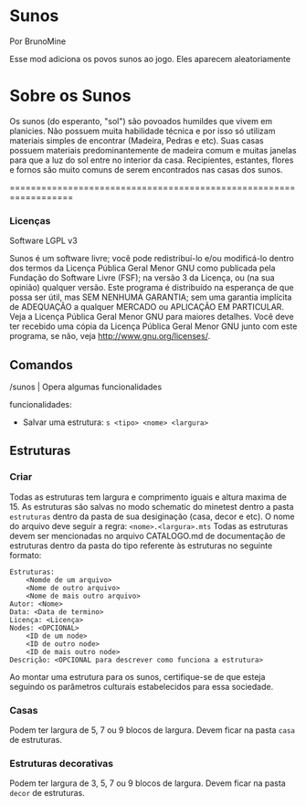 Sunos
===============

Por BrunoMine

Esse mod adiciona os povos sunos ao jogo.
Eles aparecem aleatoriamente

# Sobre os Sunos
Os sunos (do esperanto, "sol") são povoados humildes que vivem 
em planicies. Não possuem muita habilidade técnica e por isso 
só utilizam materiais simples de encontrar 
(Madeira, Pedras e etc). Suas casas possuem materiais 
predominantemente de madeira comum e muitas janelas para que a 
luz do sol entre no interior da casa.
Recipientes, estantes, flores e fornos são muito comuns de serem 
encontrados nas casas dos sunos.

==================================================================

### Licenças 

Software LGPL v3

Sunos é um software livre; você pode redistribuí-lo e/ou 
modificá-lo dentro dos termos da Licença Pública Geral Menor GNU 
como publicada pela Fundação do Software Livre (FSF); na versão 3 
da Licença, ou (na sua opinião) qualquer versão.
Este programa é distribuído na esperança de que possa ser útil, 
mas SEM NENHUMA GARANTIA; sem uma garantia implícita de ADEQUAÇÃO
a qualquer MERCADO ou APLICAÇÃO EM PARTICULAR. Veja a
Licença Pública Geral Menor GNU para maiores detalhes.
Você deve ter recebido uma cópia da Licença Pública 
Geral Menor GNU junto com este programa, 
se não, veja <http://www.gnu.org/licenses/>.

## Comandos

/sunos <func> | Opera algumas funcionalidades

funcionalidades:

- Salvar uma estrutura: `s <tipo> <nome> <largura>`

## Estruturas

### Criar
Todas as estruturas tem largura e comprimento iguais e altura
maxima de 15.
As estruturas são salvas no modo schematic do minetest dentro 
a pasta `estruturas` dentro da pasta de sua desiginação 
(casa, decor e etc).
O nome do arquivo deve seguir a regra:
`<nome>.<largura>.mts`
Todas as estruturas devem ser mencionadas no arquivo CATALOGO.md 
de documentação de estruturas dentro da pasta do tipo referente às 
estruturas no seguinte formato:

	Estruturas:
		<Nomde de um arquivo>
		<Nome de outro arquivo>
		<Nome de mais outro arquivo>
	Autor: <Nome>
	Data: <Data de termino>
	Licença: <Licença>
	Nodes: <OPCIONAL>
		<ID de um node>
		<ID de outro node>
		<ID de mais outro node>
	Descrição: <OPCIONAL para descrever como funciona a estrutura>

Ao montar uma estrutura para os sunos, certifique-se de que esteja seguindo 
os parâmetros culturais estabelecidos para essa sociedade.

### Casas

Podem ter largura de 5, 7 ou 9 blocos de largura.
Devem ficar na pasta `casa` de estruturas.

### Estruturas decorativas

Podem ter largura de 3, 5, 7 ou 9 blocos de largura.
Devem ficar na pasta `decor` de estruturas.


